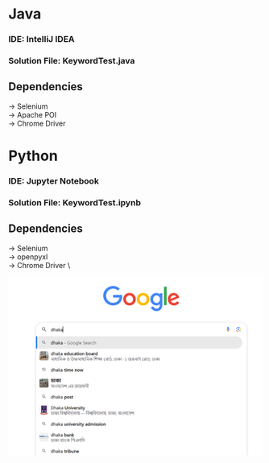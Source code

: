 # Java
### IDE: IntelliJ IDEA
### Solution File: KeywordTest.java
## Dependencies
-> Selenium \
-> Apache POI \
-> Chrome Driver 


# Python
### IDE: Jupyter Notebook
### Solution File: KeywordTest.ipynb
## Dependencies
-> Selenium \
-> openpyxl \
-> Chrome Driver \

![view](search.png)
